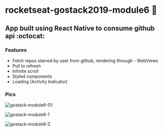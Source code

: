 # rocketseat-gostack2019-module6 :rocket:

## App built using React Native to consume github api :octocat:

### Features

- Fetch repos starred by user from github, rendering through - WebViews
- Pull to refresh
- Infinite scroll
- Styled components
- Loading (Activity Indicator)

### Pics

![gostack-module6-01](https://user-images.githubusercontent.com/44209758/64742456-aea85980-d4d2-11e9-8510-bfcc5e6df15e.png)

![gostack-module6-1](https://user-images.githubusercontent.com/44209758/64742455-aea85980-d4d2-11e9-9dfd-3853fa9ebc89.png)

![gostack-module6-2](https://user-images.githubusercontent.com/44209758/64742457-aea85980-d4d2-11e9-80ed-c768e61f90c4.png)
